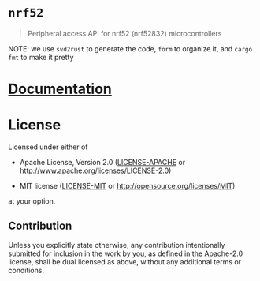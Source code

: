 # `nrf52`

> Peripheral access API for nrf52 (nrf52832) microcontrollers

NOTE: we use `svd2rust` to generate the code, `form` to organize it, and `cargo fmt` to make it pretty

# [Documentation](https://docs.rs/nrf52)

# License

Licensed under either of

- Apache License, Version 2.0 ([LICENSE-APACHE](LICENSE-APACHE) or
  http://www.apache.org/licenses/LICENSE-2.0)

- MIT license ([LICENSE-MIT](LICENSE-MIT) or http://opensource.org/licenses/MIT)

at your option.

## Contribution

Unless you explicitly state otherwise, any contribution intentionally submitted
for inclusion in the work by you, as defined in the Apache-2.0 license, shall be
dual licensed as above, without any additional terms or conditions.

